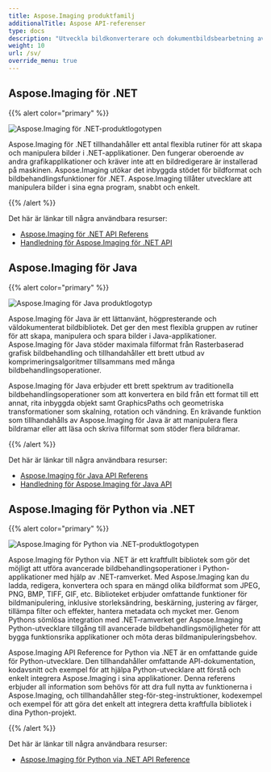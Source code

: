 ```yaml
---
title: Aspose.Imaging produktfamilj
additionalTitle: Aspose API-referenser
type: docs
description: "Utveckla bildkonverterare och dokumentbildsbearbetning av egen värd eller molnappar med lättanvända API:er från Aspose.Imaging. Aspose.Imaging är tillgängligt för .NET, Java och andra plattformar."
weight: 10
url: /sv/
override_menu: true
---
```


## Aspose.Imaging för .NET

{{% alert color="primary" %}} 

![Aspose.Imaging för .NET-produktlogotypen](../home_1.png)

Aspose.Imaging för .NET tillhandahåller ett antal flexibla rutiner för att skapa och manipulera bilder i .NET-applikationer. Den fungerar oberoende av andra grafikapplikationer och kräver inte att en bildredigerare är installerad på maskinen. Aspose.Imaging utökar det inbyggda stödet för bildformat och bildbehandlingsfunktioner för .NET. Aspose.Imaging tillåter utvecklare att manipulera bilder i sina egna program, snabbt och enkelt.

{{% /alert %}}

Det här är länkar till några användbara resurser:
- [Aspose.Imaging för .NET API Referens](/imaging/sv/net/)
- [Handledning för Aspose.Imaging för .NET API](/tutorials/imaging/sv/net/)

## Aspose.Imaging för Java

{{% alert color="primary" %}}

![Aspose.Imaging för Java produktlogotyp](../home_2.png)

Aspose.Imaging för Java är ett lättanvänt, högpresterande och väldokumenterat bildbibliotek. Det ger den mest flexibla gruppen av rutiner för att skapa, manipulera och spara bilder i Java-applikationer. Aspose.Imaging för Java stöder maximala filformat från Rasterbaserad grafisk bildbehandling och tillhandahåller ett brett utbud av komprimeringsalgoritmer tillsammans med många bildbehandlingsoperationer.

Aspose.Imaging för Java erbjuder ett brett spektrum av traditionella bildbehandlingsoperationer som att konvertera en bild från ett format till ett annat, rita inbyggda objekt samt GraphicsPaths och geometriska transformationer som skalning, rotation och vändning. En krävande funktion som tillhandahålls av Aspose.Imaging för Java är att manipulera flera bildramar eller att läsa och skriva filformat som stöder flera bildramar.

{{% /alert %}}

Det här är länkar till några användbara resurser:

- [Aspose.Imaging för Java API Referens](/imaging/java/)
- [Handledning för Aspose.Imaging för Java API](/tutorials/imaging/sv/java/)

## Aspose.Imaging för Python via .NET

{{% alert color="primary" %}}

![Aspose.Imaging för Python via .NET-produktlogotypen](../home_4.png)

Aspose.Imaging för Python via .NET är ett kraftfullt bibliotek som gör det möjligt att utföra avancerade bildbehandlingsoperationer i Python-applikationer med hjälp av .NET-ramverket. Med Aspose.Imaging kan du ladda, redigera, konvertera och spara en mängd olika bildformat som JPEG, PNG, BMP, TIFF, GIF, etc. Biblioteket erbjuder omfattande funktioner för bildmanipulering, inklusive storleksändring, beskärning, justering av färger, tillämpa filter och effekter, hantera metadata och mycket mer. Genom Pythons sömlösa integration med .NET-ramverket ger Aspose.Imaging Python-utvecklare tillgång till avancerade bildbehandlingsmöjligheter för att bygga funktionsrika applikationer och möta deras bildmanipuleringsbehov.

Aspose.Imaging API Reference for Python via .NET är en omfattande guide för Python-utvecklare. Den tillhandahåller omfattande API-dokumentation, kodavsnitt och exempel för att hjälpa Python-utvecklare att förstå och enkelt integrera Aspose.Imaging i sina applikationer. Denna referens erbjuder all information som behövs för att dra full nytta av funktionerna i Aspose.Imaging, och tillhandahåller steg-för-steg-instruktioner, kodexempel och exempel för att göra det enkelt att integrera detta kraftfulla bibliotek i dina Python-projekt.

{{% /alert %}}

Det här är länkar till några användbara resurser:

- [Aspose.Imaging för Python via .NET API Reference](/imaging/python-net/)
